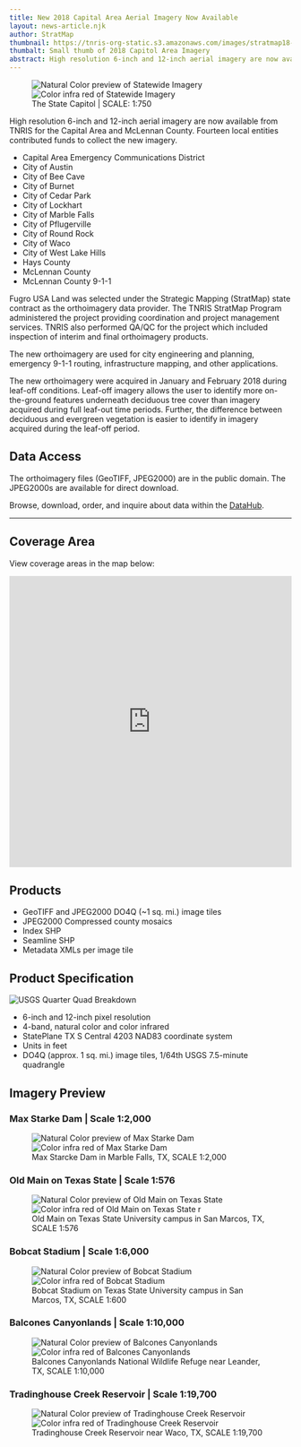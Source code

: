 ```yaml
---
title: New 2018 Capital Area Aerial Imagery Now Available
layout: news-article.njk
author: StratMap
thumbnail: https://tnris-org-static.s3.amazonaws.com/images/stratmap18-caparea-mclennan-detail.jpg
thumbalt: Small thumb of 2018 Capitol Area Imagery
abstract: High resolution 6-inch and 12-inch aerial imagery are now available from TNRIS for the Capital Area and McLennan County. .
---
```



<figure class="data-preview">
  <div id="imageCompare1" class='twentytwenty-container natural-color-infrared'>
    <img class="img-responsive" src="https://tnris-org-static.s3.amazonaws.com/images/CapitolBldg_NC_6in_1to750.jpg" alt="Natural Color preview of Statewide Imagery">
    <img class="img-responsive" src="https://tnris-org-static.s3.amazonaws.com/images/CapitolBldg_CIR_6in_1to750.jpg" alt="Color infra red of Statewide Imagery">
  </div>
  <figcaption>The State Capitol | SCALE: 1:750</figcaption>
</figure>

High resolution 6-inch and 12-inch aerial imagery are now available from TNRIS for the Capital Area and McLennan County. Fourteen local entities contributed funds to collect the new imagery.

- Capital Area Emergency Communications District
- City of Austin
- City of Bee Cave
- City of Burnet
- City of Cedar Park
- City of Lockhart
- City of Marble Falls
- City of Pflugerville
- City of Round Rock
- City of Waco
- City of West Lake Hills
- Hays County
- McLennan County
- McLennan County 9-1-1

Fugro USA Land was selected under the Strategic Mapping (StratMap) state contract as the orthoimagery data provider. The TNRIS StratMap Program administered the project providing coordination and project management services. TNRIS also performed QA/QC for the project which included inspection of interim and final orthoimagery products.

The new orthoimagery are used for city engineering and planning, emergency 9-1-1 routing, infrastructure mapping, and other applications.

The new orthoimagery were acquired in January and February 2018 during leaf-off conditions. Leaf-off imagery allows the user to identify more on-the-ground features underneath deciduous tree cover than imagery acquired during full leaf-out time periods. Further, the difference between deciduous and evergreen vegetation is easier to identify in imagery acquired during the leaf-off period.

## Data Access
The orthoimagery files (GeoTIFF, JPEG2000) are in the public domain. The JPEG2000s are available for direct download.
<div class="media">
  <div class="media-body">
    <p>
      Browse, download, order, and inquire about data within the <a href="https://data.tnris.org">DataHub</a>.
    </p>
  </div>
</div>

****

## Coverage Area

View coverage areas in the map below:

<iframe width="100%" height="520" frameborder="0" src="https://tnris-twdb.carto.com/u/tnris/builder/85c6047c-f991-4224-aaef-779a3f1f31ad/embed" allowfullscreen webkitallowfullscreen mozallowfullscreen oallowfullscreen msallowfullscreen></iframe>

## Products

- GeoTIFF and JPEG2000 DO4Q (~1 sq. mi.) image tiles
- JPEG2000 Compressed county mosaics
- Index SHP
- Seamline SHP
- Metadata XMLs per image tile

## Product Specification

![USGS Quarter Quad Breakdown](https://tnris-org-static.s3.amazonaws.com/images/usgs_quad.jpg)

- 6-inch and 12-inch pixel resolution
- 4-band, natural color and color infrared
- StatePlane TX S Central 4203 NAD83 coordinate system
- Units in feet
- DO4Q (approx. 1 sq. mi.) image tiles, 1/64th USGS 7.5-minute quadrangle


## Imagery Preview
### Max Starke Dam | Scale 1:2,000
<figure class="data-preview">
<div id="imageCompare1" class='twentytwenty-container natural-color-infrared'>
  <img class="img-responsive" src="https://tnris-org-static.s3.amazonaws.com/images/MaxStarckeDam_NC_6in_1to2000.jpg" alt="Natural Color preview of Max Starke Dam ">
  <img class="img-responsive" src="https://tnris-org-static.s3.amazonaws.com/images/MaxStarckeDam_CIR_6in_1to2000.jpg" alt="Color infra red of Max Starke Dam ">
</div>
<figcaption>Max Starcke Dam in Marble Falls, TX, SCALE 1:2,000</figcaption>
</figure>

### Old Main on Texas State | Scale 1:576

<figure class="data-preview">
<div id="imageCompare1" class='twentytwenty-container natural-color-infrared'>
  <img class="img-responsive" src="https://tnris-org-static.s3.amazonaws.com/images/OldMain_NC_6in_1to576.jpg" alt="Natural Color preview of Old Main on Texas State ">
  <img class="img-responsive" src="https://tnris-org-static.s3.amazonaws.com/images/OldMain_CIR_6in_1to576.jpg" alt="Color infra red of Old Main on Texas State r">
</div>
<figcaption>Old Main on Texas State University campus in San Marcos, TX, SCALE 1:576</figcaption>
</figure>


### Bobcat Stadium | Scale 1:6,000

<figure class="data-preview">
<div id="imageCompare1" class='twentytwenty-container natural-color-infrared'>
  <img class="img-responsive" src="https://tnris-org-static.s3.amazonaws.com/images/BobcatStadium_NC_6in_1to600.jpg" alt="Natural Color preview of Bobcat Stadium ">
  <img class="img-responsive" src="https://tnris-org-static.s3.amazonaws.com/images/BobcatStadium_CIR_6in_1to600.jpg" alt="Color infra red of Bobcat Stadium ">
</div>
<figcaption>Bobcat Stadium on Texas State University campus in San Marcos, TX, SCALE 1:600</figcaption>
</figure>


### Balcones Canyonlands | Scale 1:10,000


<figure class="data-preview">
<div id="imageCompare1" class='twentytwenty-container natural-color-infrared'>
  <img class="img-responsive" src="https://tnris-org-static.s3.amazonaws.com/images/BalconesCanyonlands_NC_6in_1to10000.jpg" alt="Natural Color preview of Balcones Canyonlands ">
  <img class="img-responsive" src="https://tnris-org-static.s3.amazonaws.com/images/BalconesCanyonlands_CIR_6in_1to10000.jpg" alt="Color infra red of Balcones Canyonlands ">
</div>
<figcaption>Balcones Canyonlands National Wildlife Refuge near Leander, TX, SCALE 1:10,000</figcaption>
</figure>


### Tradinghouse Creek Reservoir | Scale 1:19,700

<figure class="data-preview">
<div id="imageCompare1" class='twentytwenty-container natural-color-infrared'>
  <img class="img-responsive" src="https://tnris-org-static.s3.amazonaws.com/images/TradinghouseRes_NC_6in_1to19700.jpg" alt="Natural Color preview of Tradinghouse Creek Reservoir">
  <img class="img-responsive" src="https://tnris-org-static.s3.amazonaws.com/images/TradinghouseRes_CIR_6in_1to19700.jpg" alt="Color infra red of Tradinghouse Creek Reservoir">
</div>
<figcaption>Tradinghouse Creek Reservoir near Waco, TX, SCALE 1:19,700</figcaption>
</figure>
